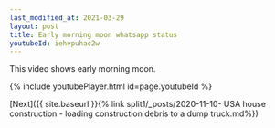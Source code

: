 ```yaml
---
last_modified_at: 2021-03-29
layout: post
title: Early morning moon whatsapp status
youtubeId: iehvpuhac2w
---
```


This video shows early morning moon.

{% include youtubePlayer.html id=page.youtubeId %}

[Next]({{ site.baseurl }}{% link split1/_posts/2020-11-10- USA house construction - loading construction debris to a dump truck.md%})

